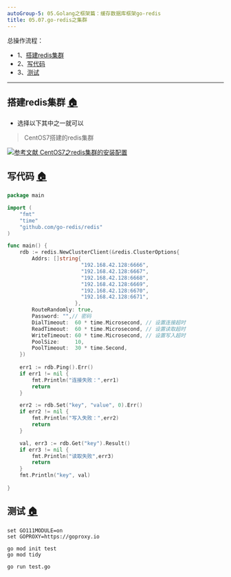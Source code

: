 ```yaml
---
autoGroup-5: 05.Golang之框架篇：缓存数据库框架go-redis
title: 05.07.go-redis之集群
---
```


总操作流程：
- 1、[搭建redis集群](#go-01)
- 2、[写代码](#go-02)
- 3、[测试](#go-03)

***

## 搭建redis集群 <a name="go-01" href="#" >:house:</a>

- 选择以下其中之一就可以

> CentOS7搭建的redis集群

[![](https://img.shields.io/badge/参考文献-CentOS7之redis集群的安装配置-yellow.svg "参考文献 CentOS7之redis集群的安装配置")](/服务器/CentOS7/03.04.CentOS7之redis集群的安装配置.md)


## 写代码 <a name="go-02" href="#" >:house:</a>

```go
package main

import (
	"fmt"
	"time"
	"github.com/go-redis/redis"
)

func main() {
	rdb := redis.NewClusterClient(&redis.ClusterOptions{
		Addrs: []string{
						"192.168.42.128:6666",
						"192.168.42.128:6667",
						"192.168.42.128:6668",
						"192.168.42.128:6669",
						"192.168.42.128:6670",
						"192.168.42.128:6671",
					  },
		RouteRandomly: true,
		Password: "",// 密码
		DialTimeout:  60 * time.Microsecond, // 设置连接超时
		ReadTimeout:  60 * time.Microsecond, // 设置读取超时
		WriteTimeout: 60 * time.Microsecond, // 设置写入超时
		PoolSize:     10,
		PoolTimeout:  30 * time.Second,
	})
	
	err1 := rdb.Ping().Err()
	if err1 != nil {
		fmt.Println("连接失败：",err1)
		return
	}

	err2 := rdb.Set("key", "value", 0).Err()
    if err2 != nil {
		fmt.Println("写入失败：",err2)
		return
    }

    val, err3 := rdb.Get("key").Result()
    if err3 != nil {
		fmt.Println("读取失败",err3)
		return
	}
	fmt.Println("key", val)
    
}
```

## 测试 <a name="go-03" href="#" >:house:</a>

```
set GO111MODULE=on
set GOPROXY=https://goproxy.io

go mod init test
go mod tidy

go run test.go
```